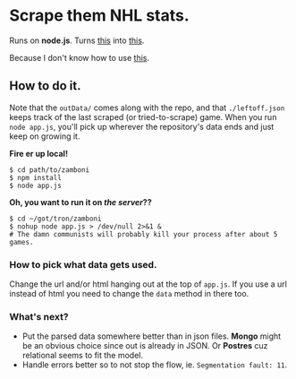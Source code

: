 # Scrape them NHL stats. 
Runs on __node.js__.  Turns [this](http://www.nhl.com/scores/htmlreports/20152016/PL010003.HTM) into [this](./dataOut/20152016/010003.json). 

Because I don't know how to use [this](http://finzi.psych.upenn.edu/library/nhlscrapr/html/00Index.html). 

## How to do it. 

Note that the `outData/` comes along with the repo, and that `./leftoff.json` keeps track of the last scraped (or tried-to-scrape) game. When you run `node app.js`, you'll pick up wherever the repository's data ends and just keep on growing it. 

**Fire er up local!**
```shell
$ cd path/to/zamboni
$ npm install
$ node app.js
```

**Oh, you want to run it on _the server_??** 
```shell
$ cd ~/got/tron/zamboni
$ nohup node app.js > /dev/null 2>&1 &
# The damn communists will probably kill your process after about 5 games. 
```

### How to pick what data gets used.
Change the url and/or html hanging out at the top of `app.js`. 
If you use a url instead of html you need to change the `data` method in there too. 

### What's next?
- Put the parsed data somewhere better than in json files. __Mongo__ might be an obvious choice since out is already in JSON. Or __Postres__ cuz relational seems to fit the model. 
- Handle errors better so to not stop the flow, ie. `Segmentation fault: 11`. 